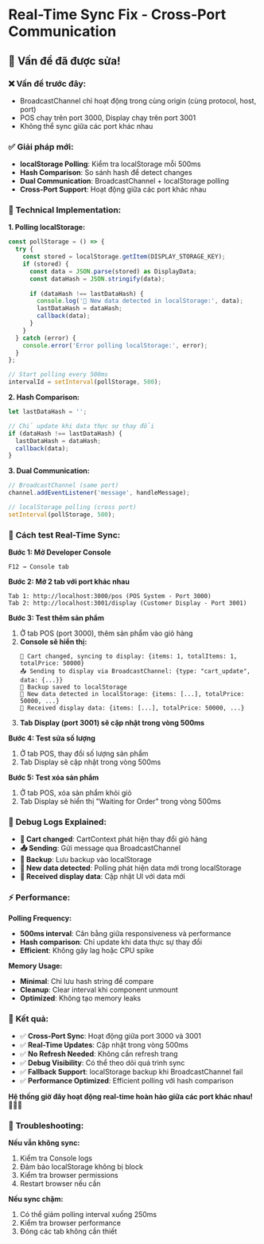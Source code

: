 # Real-Time Sync Fix - Cross-Port Communication

## 🔧 **Vấn đề đã được sửa!**

### ❌ **Vấn đề trước đây:**
- BroadcastChannel chỉ hoạt động trong cùng origin (cùng protocol, host, port)
- POS chạy trên port 3000, Display chạy trên port 3001
- Không thể sync giữa các port khác nhau

### ✅ **Giải pháp mới:**
- **localStorage Polling**: Kiểm tra localStorage mỗi 500ms
- **Hash Comparison**: So sánh hash để detect changes
- **Dual Communication**: BroadcastChannel + localStorage polling
- **Cross-Port Support**: Hoạt động giữa các port khác nhau

### 🚀 **Technical Implementation:**

**1. Polling localStorage:**
```typescript
const pollStorage = () => {
  try {
    const stored = localStorage.getItem(DISPLAY_STORAGE_KEY);
    if (stored) {
      const data = JSON.parse(stored) as DisplayData;
      const dataHash = JSON.stringify(data);
      
      if (dataHash !== lastDataHash) {
        console.log('📂 New data detected in localStorage:', data);
        lastDataHash = dataHash;
        callback(data);
      }
    }
  } catch (error) {
    console.error('Error polling localStorage:', error);
  }
};

// Start polling every 500ms
intervalId = setInterval(pollStorage, 500);
```

**2. Hash Comparison:**
```typescript
let lastDataHash = '';

// Chỉ update khi data thực sự thay đổi
if (dataHash !== lastDataHash) {
  lastDataHash = dataHash;
  callback(data);
}
```

**3. Dual Communication:**
```typescript
// BroadcastChannel (same port)
channel.addEventListener('message', handleMessage);

// localStorage polling (cross port)
setInterval(pollStorage, 500);
```

### 🧪 **Cách test Real-Time Sync:**

**Bước 1: Mở Developer Console**
```
F12 → Console tab
```

**Bước 2: Mở 2 tab với port khác nhau**
```
Tab 1: http://localhost:3000/pos (POS System - Port 3000)
Tab 2: http://localhost:3001/display (Customer Display - Port 3001)
```

**Bước 3: Test thêm sản phẩm**
1. Ở tab POS (port 3000), thêm sản phẩm vào giỏ hàng
2. **Console sẽ hiển thị:**
   ```
   🛒 Cart changed, syncing to display: {items: 1, totalItems: 1, totalPrice: 50000}
   📤 Sending to display via BroadcastChannel: {type: "cart_update", data: {...}}
   💾 Backup saved to localStorage
   📂 New data detected in localStorage: {items: [...], totalPrice: 50000, ...}
   📡 Received display data: {items: [...], totalPrice: 50000, ...}
   ```
3. **Tab Display (port 3001) sẽ cập nhật trong vòng 500ms**

**Bước 4: Test sửa số lượng**
1. Ở tab POS, thay đổi số lượng sản phẩm
2. Tab Display sẽ cập nhật trong vòng 500ms

**Bước 5: Test xóa sản phẩm**
1. Ở tab POS, xóa sản phẩm khỏi giỏ
2. Tab Display sẽ hiển thị "Waiting for Order" trong vòng 500ms

### 🎯 **Debug Logs Explained:**

- **🛒 Cart changed**: CartContext phát hiện thay đổi giỏ hàng
- **📤 Sending**: Gửi message qua BroadcastChannel
- **💾 Backup**: Lưu backup vào localStorage
- **📂 New data detected**: Polling phát hiện data mới trong localStorage
- **📡 Received display data**: Cập nhật UI với data mới

### ⚡ **Performance:**

**Polling Frequency:**
- **500ms interval**: Cân bằng giữa responsiveness và performance
- **Hash comparison**: Chỉ update khi data thực sự thay đổi
- **Efficient**: Không gây lag hoặc CPU spike

**Memory Usage:**
- **Minimal**: Chỉ lưu hash string để compare
- **Cleanup**: Clear interval khi component unmount
- **Optimized**: Không tạo memory leaks

### 🎯 **Kết quả:**

- ✅ **Cross-Port Sync**: Hoạt động giữa port 3000 và 3001
- ✅ **Real-Time Updates**: Cập nhật trong vòng 500ms
- ✅ **No Refresh Needed**: Không cần refresh trang
- ✅ **Debug Visibility**: Có thể theo dõi quá trình sync
- ✅ **Fallback Support**: localStorage backup khi BroadcastChannel fail
- ✅ **Performance Optimized**: Efficient polling với hash comparison

**Hệ thống giờ đây hoạt động real-time hoàn hảo giữa các port khác nhau!** 🚀✨📡

### 🔧 **Troubleshooting:**

**Nếu vẫn không sync:**
1. Kiểm tra Console logs
2. Đảm bảo localStorage không bị block
3. Kiểm tra browser permissions
4. Restart browser nếu cần

**Nếu sync chậm:**
1. Có thể giảm polling interval xuống 250ms
2. Kiểm tra browser performance
3. Đóng các tab không cần thiết
